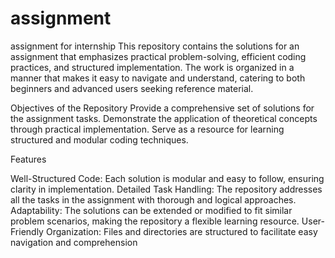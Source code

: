 # assignment
assignment for internship
This repository contains the solutions for an assignment that emphasizes practical problem-solving, efficient coding practices, and structured implementation. The work is organized in a manner that makes it easy to navigate and understand, catering to both beginners and advanced users seeking reference material.

Objectives of the Repository
Provide a comprehensive set of solutions for the assignment tasks.
Demonstrate the application of theoretical concepts through practical implementation.
Serve as a resource for learning structured and modular coding techniques.

Features

Well-Structured Code: Each solution is modular and easy to follow, ensuring clarity in implementation.
Detailed Task Handling: The repository addresses all the tasks in the assignment with thorough and logical approaches.
Adaptability: The solutions can be extended or modified to fit similar problem scenarios, making the repository a flexible learning resource.
User-Friendly Organization: Files and directories are structured to facilitate easy navigation and comprehension
